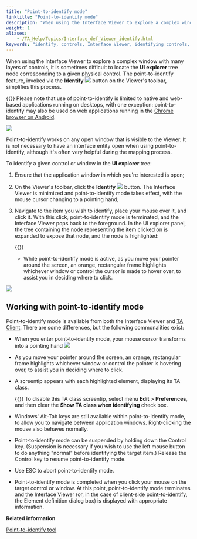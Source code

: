 ```yaml
--- 
title: "Point-to-identify mode"
linktitle: "Point-to-identify mode"
description: "When using the Interface Viewer to explore a complex window with many layers of controls, it is sometimes difficult to locate the UI explorer tree node corresponding to a given physical control. The point-to-identify feature, invoked via the Identify button on the Viewer's toolbar, simplifies this process."
weight: 1
aliases: 
    - /TA_Help/Topics/Interface_def_Viewer_identify.html
keywords: "identify, controls, Interface Viewer, identifying controls, viewer, identifying controls, identifying"
---
```


When using the Interface Viewer to explore a complex window with many layers of controls, it is sometimes difficult to locate the **UI explorer** tree node corresponding to a given physical control. The point-to-identify feature, invoked via the **Identify** ![](/images/TA_Help/Images/btn_Identify.png) button on the Viewer's toolbar, simplifies this process.

{{<important>}} Please note that use of point-to-identify is limited to native and web-based applications running on desktops, with one exception: point-to-identify may also be used on web applications running in the [Chrome browser on Android](/automation-guide/application-testing/mobile-testing/testing-mobile-web-applications/testing-chrome-on-android/identifying-mobile-ui-controls).

![](/images/TA_Help/Images/ug_interface_definition23_UIA.png)

Point-to-identify works on any open window that is visible to the Viewer. It is not necessary to have an interface entity open when using point-to-identify, although it's often very helpful during the mapping process.

To identify a given control or window in the **UI explorer** tree:

1.  Ensure that the application window in which you're interested is open;
2.  On the Viewer's toolbar, click the **Identify** ![](/images/TA_Help/Images/btn_Identify.png) button. The Interface Viewer is minimized and point-to-identify mode takes effect, with the mouse cursor changing to a pointing hand;
3.  Navigate to the item you wish to identify, place your mouse over it, and click it. With this click, point-to-identify mode is terminated, and the Interface Viewer pops back to the foreground. In the UI explorer panel, the tree containing the node representing the item clicked on is expanded to expose that node, and the node is highlighted:

    {{<note>}}

    -   While point-to-identify mode is active, as you move your pointer around the screen, an orange, rectangular frame highlights whichever window or control the cursor is made to hover over, to assist you in deciding where to click.

![](/images/TA_Help/Images/ug_interface_definition24.png)

## Working with point-to-identify mode

Point-to-identify mode is available from both the Interface Viewer and [TA Client](/user-guide/interface-definitions/interface-capturing-commands/point-to-identify-tool/). There are some differences, but the following commonalities exist:

-   When you enter point-to-identify mode, your mouse cursor transforms into a pointing hand ![](/images/TA_Help/Images/ug_interface_definition43.png)
-   As you move your pointer around the screen, an orange, rectangular frame highlights whichever window or control the pointer is hovering over, to assist you in deciding where to click.
-   A screentip appears with each highlighted element, displaying its TA class.

    {{<tip>}} To disable this TA class screentip, select menu **Edit** \> **Preferences**, and then clear the **Show TA class when identifying** check box.

-   Windows' Alt-Tab keys are still available within point-to-identify mode, to allow you to navigate between application windows. Right-clicking the mouse also behaves normally.
-   Point-to-identify mode can be suspended by holding down the Control key. \(Suspension is necessary if you wish to use the left mouse button to do anything "normal" before identifying the target item.\) Release the Control key to resume point-to-identify mode.
-   Use ESC to abort point-to-identify mode.
-   Point-to-identify mode is completed when you click your mouse on the target control or window. At this point, point-to-identify mode terminates and the Interface Viewer \(or, in the case of client-side [point-to-identify](/user-guide/interface-definitions/interface-capturing-commands/point-to-identify-tool/), the Element definition dialog box\) is displayed with appropriate information.



**Related information**  


[Point-to-identify tool](/user-guide/interface-definitions/interface-capturing-commands/point-to-identify-tool/)

